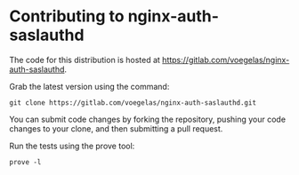 # Contributing to nginx-auth-saslauthd

The code for this distribution is hosted at
https://gitlab.com/voegelas/nginx-auth-saslauthd.

Grab the latest version using the command:

    git clone https://gitlab.com/voegelas/nginx-auth-saslauthd.git

You can submit code changes by forking the repository, pushing your code
changes to your clone, and then submitting a pull request.

Run the tests using the prove tool:

    prove -l
